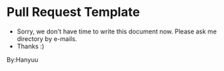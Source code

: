 # Pull Request Template
* Sorry, we don't have time to write this document now. Please ask me directory by e-mails.
* Thanks :)

By:Hanyuu
